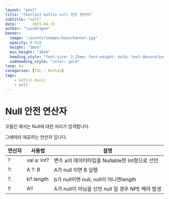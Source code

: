 ```yaml
---
layout: "post"
title: "[kotlin] kotlin null 안전 연산자"
subtitle: "null"
date:       2021-04-15
author: "raindragon"
banner:
  image: "/assets/images/base/banner.jpg"
  opacity: 0.618
  height: "38vh"
  min_height: "38vh"
  heading_style: "font-size: 2.25em; font-weight: bold; text-decoration: underline"
  subheading_style: "color: gold"
lang: ko
categories: [TIL - Kotlin]
tags:
    - kotlin basic
    - null
---
```


# Null 안전 연산자

코틀린 에서는 Null에 대한 처리가 엄격합니다.

그에따라 제공하는 연산자 입니다.

|연산자|사용법|설명|
|---|---|---|
|?|val a: Int?| 변수 a의 데이터타입을 Nullable한 Int형으로 선언|
|?:|A ?: B| A가 null 이면 B 실헹|
|?.|b?.length|b가 null이면 null, null이 아니면length
|!!|A!!|A가 null이 아님을 선언 null 일 경우 NPE 에러 발생|
